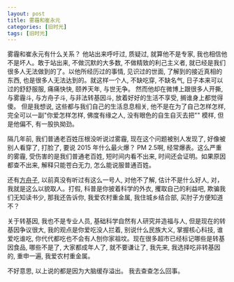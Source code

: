 ```yaml
---
layout: post
title: 雾霾和崔永元
categories: [旧时光]
tags: [旧时光]
---
```


雾霾和崔永元有什么关系？ 他站出来呼吁过, 质疑过, 就算他不是专家, 我也相信他不是坏人。敢于站出来, 不做沉默的大多数, 不做精致的利己主义者, 就已经是我们很多人无法做到的了。以他所经历过的事情, 见识过的世面, 了解到的接近真相的东西, 也是很多人无法达到的。就这样一个人, 不缺吃穿, 不缺名气, 日子本来可以过的舒舒服服, 痛痛快快, 颐养天年, 与世无争。 然而他却在微博上跟很多人开撕, 与雾霾斗, 与方舟子斗, 与非法转基因斗, 放着好好的生活不享受, 搁谁身上都觉得傻。 但是我想说, 这些都与我们自己的生活息息相关, 他不是在为了自己怎样怎样, 完全可以一副"你爱怎样怎样, 佛度有缘之人, 没有眼色的自生自灭去把"" 模样, 但是他偏不, 有一股执拗劲。

隔几年前, 我们普通老百姓压根没听说过雾霾, 现在这个问题被别人发现了, 好像被别人看穿了, 打脸了, 要说 2015 年什么最火爆？ PM 2.5啊, 经常爆表。这么严重的雾霾, 受伤害的是我们普通老百姓, 短时间内看不出来, 时间还会证明。如果原因都查不出来, 解释只能苍白无力, 怎么能说服普通百姓。

还有[方舟子](http://www.zhihu.com/question/19580766c), 以前真没有听过有这么一号人, 对他不了解, 估计不是什么好人, 对， 我就是这么以貌取人。打假, 科普是你披着科学的外衣, 攫取自己的利益吧, 欺骗我们无知读书少, 那我还告诉你, 我爱农村重金属, 我住城乡结合部, 买肘子方便知道不？

关于转基因, 我也不是专业人员, 基础科学自然有人研究并造福与人, 但是现在的转基因争议很大, 我的观点是你爱吃没人拦着, 别说什么民族大义, 掌握核心科技, 谁爱吃谁吃, 你代代都吃也不会有人刨你家祖坟。现在很多超市已经标记哪些是转基因食品, 哪些不是了, 大家都成年人了, 就不要谦让了, 我先来, 我选择吃非转基因的, 重申一遍, 我爱农村重金属。

不好意思, 以上说的都是因为大脑缓存溢出。 我去查查怎么回事。


